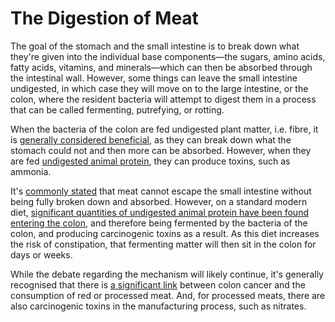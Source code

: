 # The Digestion of Meat

The goal of the stomach and the small intestine is to break down what they're
given into the individual base components—the sugars, amino acids, fatty acids,
vitamins, and minerals—which can then be absorbed through the intestinal wall.
However, some things can leave the small intestine undigested, in which case
they will move on to the large intestine, or the colon, where the resident
bacteria will attempt to digest them in a process that can be called
fermenting, putrefying, or rotting.

When the bacteria of the colon are fed undigested plant matter, i.e. fibre,
it is [generally considered beneficial](https://en.wikipedia.org/wiki/Dietary_fiber#Short-chain_fatty_acids),
as they can break down what the stomach could not and then more can be absorbed.
However, when they are fed [undigested animal protein](https://nutritionfacts.org/2017/04/11/what-animal-protein-does-in-your-colon/),
they can produce toxins, such as ammonia.

It's [commonly stated](http://www.gnolls.org/1444/does-meat-rot-in-your-colon-no-what-does-beans-grains-and-vegetables/)
that meat cannot escape the small intestine without being fully broken down
and absorbed. However, on a standard modern diet, [significant quantities of
undigested animal protein have been found entering the colon](https://nutritionfacts.org/2017/04/11/what-animal-protein-does-in-your-colon/),
and therefore being fermented by the bacteria of the colon, and producing
carcinogenic toxins as a result. As this diet increases the risk of
constipation, that fermenting matter will then sit in the colon for
days or weeks.

While the debate regarding the mechanism will likely continue,
it's generally recognised that there is [a significant link](https://www.bowelcanceruk.org.uk/news-and-blogs/news/new-research-says-even-moderate-red-and-processed-meat-eaters-at-risk-of-bowel-cancer/)
between colon cancer and the consumption of red or processed meat.
And, for processed meats, there are also carcinogenic toxins in
the manufacturing process, such as nitrates.
